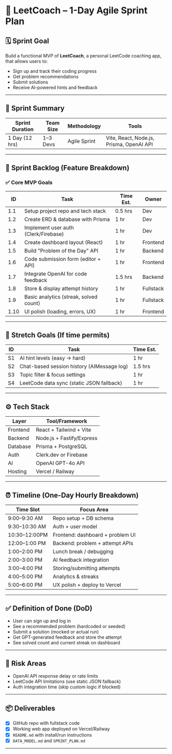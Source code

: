 # 🚀 LeetCoach – 1-Day Agile Sprint Plan

## 🗓 Sprint Goal

Build a functional MVP of **LeetCoach**, a personal LeetCode coaching app, that allows users to:

- Sign up and track their coding progress
- Get problem recommendations
- Submit solutions
- Receive AI-powered hints and feedback

---

## 🧩 Sprint Summary

| Sprint Duration | Team Size | Methodology | Tools                          |
|-----------------|-----------|-------------|--------------------------------|
| 1 Day (12 hrs)  | 1–3 Devs  | Agile Sprint | Vite, React, Node.js, Prisma, OpenAI API |

---

## 🏁 Sprint Backlog (Feature Breakdown)

### ✅ Core MVP Goals
| ID  | Task                                   | Time Est. | Owner     |
|-----|----------------------------------------|-----------|-----------|
| 1.1 | Setup project repo and tech stack      | 0.5 hrs   | Dev       |
| 1.2 | Create ERD & database with Prisma      | 1 hr      | Dev       |
| 1.3 | Implement user auth (Clerk/Firebase)   | 1 hr      | Dev       |
| 1.4 | Create dashboard layout (React)        | 1 hr      | Frontend  |
| 1.5 | Build "Problem of the Day" API         | 1 hr      | Backend   |
| 1.6 | Code submission form (editor + API)    | 1 hr      | Frontend  |
| 1.7 | Integrate OpenAI for code feedback     | 1.5 hrs   | Backend   |
| 1.8 | Store & display attempt history        | 1 hr      | Fullstack |
| 1.9 | Basic analytics (streak, solved count) | 1 hr      | Fullstack |
| 1.10| UI polish (loading, errors, UX)        | 1 hr      | Frontend  |

---

## 🧠 Stretch Goals (If time permits)

| ID  | Task                                       | Time Est. |
|-----|--------------------------------------------|-----------|
| S1  | AI hint levels (easy → hard)               | 1 hr      |
| S2  | Chat-based session history (AIMessage log) | 1.5 hrs   |
| S3  | Topic filter & focus settings              | 1 hr      |
| S4  | LeetCode data sync (static JSON fallback)  | 1 hr      |

---

## ⚙️ Tech Stack

| Layer      | Tool/Framework           |
|------------|--------------------------|
| Frontend   | React + Tailwind + Vite  |
| Backend    | Node.js + Fastify/Express |
| Database   | Prisma + PostgreSQL      |
| Auth       | Clerk.dev or Firebase    |
| AI         | OpenAI GPT-4o API        |
| Hosting    | Vercel / Railway         |

---

## ⏰ Timeline (One-Day Hourly Breakdown)

| Time Slot     | Focus Area                      |
|---------------|---------------------------------|
| 9:00–9:30 AM  | Repo setup + DB schema          |
| 9:30–10:30 AM | Auth + user model               |
| 10:30–12:00PM | Frontend: dashboard + problem UI|
| 12:00–1:00 PM | Backend: problem + attempt APIs |
| 1:00–2:00 PM  | Lunch break / debugging         |
| 2:00–3:00 PM  | AI feedback integration         |
| 3:00–4:00 PM  | Storing/submitting attempts     |
| 4:00–5:00 PM  | Analytics & streaks             |
| 5:00–6:00 PM  | UX polish + deploy to Vercel    |

---

## ✅ Definition of Done (DoD)

- User can sign up and log in  
- See a recommended problem (hardcoded or seeded)  
- Submit a solution (mocked or actual run)  
- Get GPT-generated feedback and store the attempt  
- See solved count and current streak on dashboard  

---

## 🚨 Risk Areas

- OpenAI API response delay or rate limits  
- LeetCode API limitations (use static JSON fallback)  
- Auth integration time (skip custom logic if blocked)

---

## 📦 Deliverables

- [x] GitHub repo with fullstack code  
- [x] Working web app deployed on Vercel/Railway  
- [x] `README.md` with install/run instructions  
- [x] `DATA_MODEL.md` and `SPRINT_PLAN.md`

---

